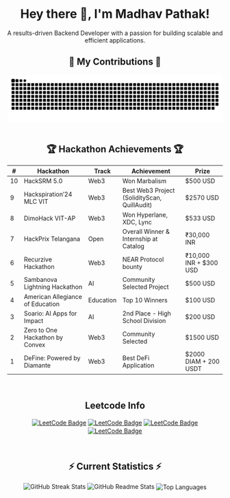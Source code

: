 <div align="center">
  <h1>Hey there 👋, I'm Madhav Pathak!</h1>
  <p>A results-driven Backend Developer with a passion for building scalable and efficient applications.</p>
</div>

<div align="center">
  <h2>🐍 My Contributions 🐍</h2>
  <img alt="snake eating my contributions" src="https://raw.githubusercontent.com/salesp07/salesp07/output/github-contribution-grid-snake.svg" />
</div>

<br>

<div align="center">
  <h2>🏆 Hackathon Achievements 🏆</h2>
  <table align="center">
    <thead>
      <tr>
        <th>#</th>
        <th>Hackathon</th>
        <th>Track</th>
        <th>Achievement</th>
        <th>Prize</th>
      </tr>
    </thead>
    <tbody>
      <tr>
        <td>10</td>
        <td>HackSRM 5.0</td>
        <td>Web3</td>
        <td>Won Marbalism</td>
        <td>$500 USD</td>
      </tr>
      <tr>
        <td>9</td>
        <td>Hackspiration’24 MLC VIT</td>
        <td>Web3</td>
        <td>Best Web3 Project (SolidityScan, QuillAudit)</td>
        <td>$2570 USD</td>
      </tr>
      <tr>
        <td>8</td>
        <td>DimoHack VIT-AP</td>
        <td>Web3</td>
        <td>Won Hyperlane, XDC, Lync</td>
        <td>$533 USD</td>
      </tr>
      <tr>
        <td>7</td>
        <td>HackPrix Telangana</td>
        <td>Open</td>
        <td>Overall Winner & Internship at Catalog</td>
        <td>₹30,000 INR</td>
      </tr>
      <tr>
        <td>6</td>
        <td>Recurzive Hackathon</td>
        <td>Web3</td>
        <td>NEAR Protocol bounty</td>
        <td>₹10,000 INR + $300 USD</td>
      </tr>
      <tr>
        <td>5</td>
        <td>Sambanova Lightning Hackathon</td>
        <td>AI</td>
        <td>Community Selected Project</td>
        <td>$500 USD</td>
      </tr>
      <tr>
        <td>4</td>
        <td>American Allegiance of Education</td>
        <td>Education</td>
        <td>Top 10 Winners</td>
        <td>$100 USD</td>
      </tr>
      <tr>
        <td>3</td>
        <td>Soario: AI Apps for Impact</td>
        <td>AI</td>
        <td>2nd Place - High School Division</td>
        <td>$200 USD</td>
      </tr>
      <tr>
        <td>2</td>
        <td>Zero to One Hackathon by Convex</td>
        <td>Web3</td>
        <td>Community Selected</td>
        <td>$1500 USD</td>
      </tr>
      <tr>
        <td>1</td>
        <td>DeFine: Powered by Diamante</td>
        <td>Web3</td>
        <td>Best DeFi Application</td>
        <td>$2000 DIAM + 200 USDT</td>
      </tr>
    </tbody>
  </table>
</div>

<br>

<div align="center">
  <h2>Leetcode Info</h2>
  <p>
    <a href="https://leetcode.com/its-nishant320/" target="_blank"><img align="center" src="https://leetcode.com/static/images/badges/2024/gif/2024-02.gif" alt="LeetCode Badge" height="200" width="200" /></a>
    <a href="https://leetcode.com/its-nishant320/" target="_blank"><img align="center" src="https://leetcode.com/static/images/badges/2024/gif/2024-03.gif" alt="LeetCode Badge" height="200" width="200" /></a>
    <a href="https://leetcode.com/its-nishant320/" target="_blank"><img align="center" src="https://assets.leetcode.com/static_assets/marketing/2024-200.gif" alt="LeetCode Badge" height="200" width="200" /></a>
    <a href="https://leetcode.com/its-nishant320/" target="_blank"><img align="center" src="https://assets.leetcode.com/static_assets/marketing/2024-100.gif" alt="LeetCode Badge" height="200" width="200" /></a>
  </p>
</div>

<br>

<div align="center">
  <h2>⚡ Current Statistics ⚡</h2>
  <img width="390" src="https://streak-stats.demolab.com/?user=nishant-Tiwari24&count_private=true&theme=react&border_radius=10" alt="GitHub Streak Stats"/>
  <img width="390" src="https://github-readme-stats.vercel.app/api?username=nishant-Tiwari24&show_icons=true&theme=react&rank_icon=github&border_radius=10" alt="GitHub Readme Stats" />
  <img width="325" align="center" src="https://github-readme-stats.vercel.app/api/top-langs/?username=nishant-Tiwari24&hide=HTML&langs_count=8&layout=compact&theme=react&border_radius=10&size_weight=0.5&count_weight=0.5&exclude_repo=github-readme-stats" alt="Top Languages" />
</div>

<br>
